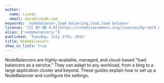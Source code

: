 ```yaml
---
author:
  name: Linode
  email: docs@linode.com
keywords: 'nodebalancer,load balancing,load,load balance'
license: '[CC BY-ND 4.0](https://creativecommons.org/licenses/by-nd/4.0)'
alias: ['nodebalancers/']
published: 'Tuesday, July 17th, 2012'
title: NodeBalancers
show_in_lists: true
---
```


NodeBalancers are highly-available, managed, and cloud-based "load balancers as a service." They can adapt to any workload, from a blog to a large application cluster and beyond. These guides explain how to set up a NodeBalancer and configure the settings.
